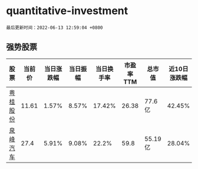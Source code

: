 # quantitative-investment

`最后更新时间：2022-06-13 12:59:04 +0800`

## 强势股票

|股票|当前价|当日涨跌幅|当日振幅|当日换手率|市盈率TTM|总市值|近10日涨跌幅|
|----|----|----|----|----|----|----|----|
|[粤桂股份](https://xueqiu.com/S/SZ000833)|11.61|1.57%|8.57%|17.42%|26.38|77.6亿|42.45%|
|[泉峰汽车](https://xueqiu.com/S/SH603982)|27.4|5.91%|9.08%|22.2%|59.8|55.19亿|28.04%|
